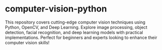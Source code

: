 # computer-vision-python
This repository covers cutting-edge computer vision techniques using Python, OpenCV, and Deep Learning. Explore image processing, object detection, facial recognition, and deep learning models with practical implementations. Perfect for beginners and experts looking to enhance their computer vision skills!
